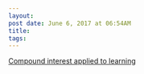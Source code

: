 ```yaml
---
layout:
post date: June 6, 2017 at 06:54AM
title:
tags:
---
```

[Compound interest applied to learning](http://kottke.org/17/06/compound-interest-applied-to-learning) 
 
